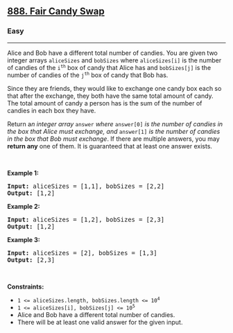 <h2><a href="https://leetcode.com/problems/fair-candy-swap/">888. Fair Candy Swap</a></h2><h3>Easy</h3><hr><div><p>Alice and Bob have a different total number of candies. You are given two integer arrays <code>aliceSizes</code> and <code>bobSizes</code> where <code>aliceSizes[i]</code> is the number of candies of the <code>i<sup>th</sup></code> box of candy that Alice has and <code>bobSizes[j]</code> is the number of candies of the <code>j<sup>th</sup></code> box of candy that Bob has.</p>

<p>Since they are friends, they would like to exchange one candy box each so that after the exchange, they both have the same total amount of candy. The total amount of candy a person has is the sum of the number of candies in each box they have.</p>

<p>Return a<em>n integer array </em><code>answer</code><em> where </em><code>answer[0]</code><em> is the number of candies in the box that Alice must exchange, and </em><code>answer[1]</code><em> is the number of candies in the box that Bob must exchange</em>. If there are multiple answers, you may <strong>return any</strong> one of them. It is guaranteed that at least one answer exists.</p>

<p>&nbsp;</p>
<p><strong class="example">Example 1:</strong></p>

<pre><strong>Input:</strong> aliceSizes = [1,1], bobSizes = [2,2]
<strong>Output:</strong> [1,2]
</pre>

<p><strong class="example">Example 2:</strong></p>

<pre><strong>Input:</strong> aliceSizes = [1,2], bobSizes = [2,3]
<strong>Output:</strong> [1,2]
</pre>

<p><strong class="example">Example 3:</strong></p>

<pre><strong>Input:</strong> aliceSizes = [2], bobSizes = [1,3]
<strong>Output:</strong> [2,3]
</pre>

<p>&nbsp;</p>
<p><strong>Constraints:</strong></p>

<ul>
	<li><code>1 &lt;= aliceSizes.length, bobSizes.length &lt;= 10<sup>4</sup></code></li>
	<li><code>1 &lt;= aliceSizes[i], bobSizes[j] &lt;= 10<sup>5</sup></code></li>
	<li>Alice and Bob have a different total number of candies.</li>
	<li>There will be at least one valid answer for the given input.</li>
</ul>
</div>